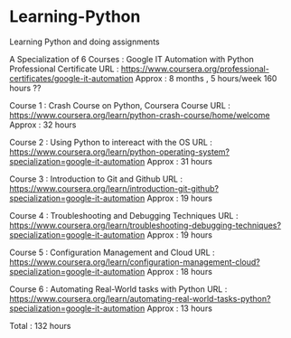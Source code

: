 # Learning-Python
 Learning Python and doing assignments 

 A Specialization of 6 Courses : Google IT Automation with Python Professional Certificate
 URL : https://www.coursera.org/professional-certificates/google-it-automation
 Approx : 8 months , 5 hours/week 
    160 hours ?? 



Course 1 : Crash Course on Python, Coursera 
Course URL : https://www.coursera.org/learn/python-crash-course/home/welcome
Approx : 32 hours

Course 2 : Using Python to intereact with the OS
URL : https://www.coursera.org/learn/python-operating-system?specialization=google-it-automation
Approx : 31 hours

Course 3 : Introduction to Git and Github
URL : https://www.coursera.org/learn/introduction-git-github?specialization=google-it-automation
Approx : 19 hours

Course 4 : Troubleshooting and Debugging Techniques
URL : https://www.coursera.org/learn/troubleshooting-debugging-techniques?specialization=google-it-automation
Approx : 19 hours 

Course 5 : Configuration Management and Cloud
URL : https://www.coursera.org/learn/configuration-management-cloud?specialization=google-it-automation
Approx : 18 hours

Course 6 : Automating Real-World tasks with Python
URL : https://www.coursera.org/learn/automating-real-world-tasks-python?specialization=google-it-automation
Approx : 13 hours

Total : 132 hours 